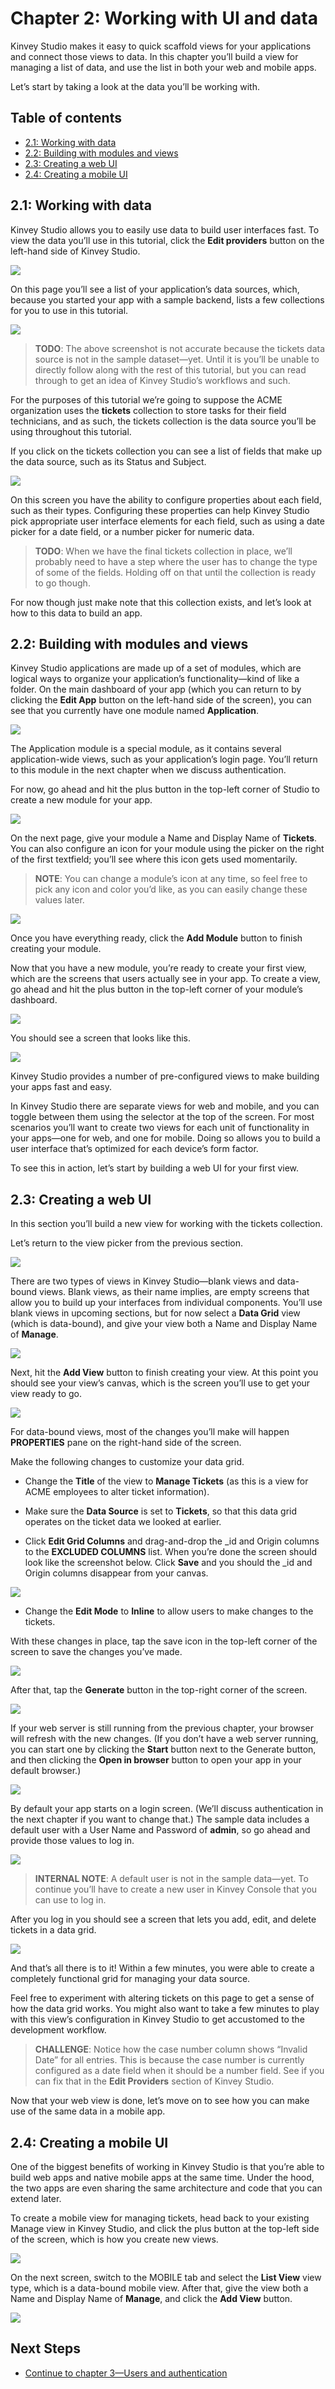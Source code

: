 # Chapter 2: Working with UI and data

Kinvey Studio makes it easy to quick scaffold views for your applications and connect those views to data. In this chapter you’ll build a view for managing a list of data, and use the list in both your web and mobile apps.

Let’s start by taking a look at the data you’ll be working with.

## Table of contents

* [2.1: Working with data](#2.1)
* [2.2: Building with modules and views](#2.2)
* [2.3: Creating a web UI](#2.3)
* [2.4: Creating a mobile UI](#2.4)

<h2 id="2.1">2.1: Working with data</h2>

Kinvey Studio allows you to easily use data to build user interfaces fast. To view the data you’ll use in this tutorial, click the **Edit providers** button on the left-hand side of Kinvey Studio.

![](images/chapter-2/edit-providers.png)

On this page you’ll see a list of your application’s data sources, which, because you started your app with a sample backend, lists a few collections for you to use in this tutorial.

![](images/chapter-2/data-sources.png)

> **TODO**: The above screenshot is not accurate because the tickets data source is not in the sample dataset—yet. Until it is you’ll be unable to directly follow along with the rest of this tutorial, but you can read through to get an idea of Kinvey Studio’s workflows and such.

For the purposes of this tutorial we’re going to suppose the ACME organization uses the **tickets** collection to store tasks for their field technicians, and as such, the tickets collection is the data source you’ll be using throughout this tutorial.

If you click on the tickets collection you can see a list of fields that make up the data source, such as its Status and Subject.

![](images/chapter-2/tickets-collection.png)

On this screen you have the ability to configure properties about each field, such as their types. Configuring these properties can help Kinvey Studio pick appropriate user interface elements for each field, such as using a date picker for a date field, or a number picker for numeric data.

> **TODO**: When we have the final tickets collection in place, we’ll probably need to have a step where the user has to change the type of some of the fields. Holding off on that until the collection is ready to go though.

For now though just make note that this collection exists, and let’s look at how to this data to build an app.

<h2 id="2.2">2.2: Building with modules and views</h2>

Kinvey Studio applications are made up of a set of modules, which are logical ways to organize your application’s functionality—kind of like a folder. On the main dashboard of your app (which you can return to by clicking the **Edit App** button on the left-hand side of the screen), you can see that you currently have one module named **Application**.

![](images/chapter-2/application-module.png)

The Application module is a special module, as it contains several application-wide views, such as your application’s login page. You’ll return to this module in the next chapter when we discuss authentication.

For now, go ahead and hit the plus button in the top-left corner of Studio to create a new module for your app.

![](images/chapter-2/new-module.png)

On the next page, give your module a Name and Display Name of **Tickets**. You can also configure an icon for your module using the picker on the right of the first textfield; you’ll see where this icon gets used momentarily.

> **NOTE**: You can change a module’s icon at any time, so feel free to pick any icon and color you’d like, as you can easily change these values later.

![](images/chapter-2/new-module-details.png)

Once you have everything ready, click the **Add Module** button to finish creating your module.

Now that you have a new module, you’re ready to create your first view, which are the screens that users actually see in your app. To create a view, go ahead and hit the plus button in the top-left corner of your module’s dashboard.

![](images/chapter-2/new-view-arrow.png)

You should see a screen that looks like this.

![](images/chapter-2/add-view.png)

Kinvey Studio provides a number of pre-configured views to make building your apps fast and easy.

In Kinvey Studio there are separate views for web and mobile, and you can toggle between them using the selector at the top of the screen. For most scenarios you’ll want to create two views for each unit of functionality in your apps—one for web, and one for mobile. Doing so allows you to build a user interface that’s optimized for each device’s form factor.

To see this in action, let’s start by building a web UI for your first view.

<h2 id="2.3">2.3: Creating a web UI</h2>

In this section you’ll build a new view for working with the tickets collection.

Let’s return to the view picker from the previous section.

![](images/chapter-2/add-view.png)

There are two types of views in Kinvey Studio—blank views and data-bound views. Blank views, as their name implies, are empty screens that allow you to build up your interfaces from individual components. You’ll use blank views in upcoming sections, but for now select a **Data Grid** view (which is data-bound), and give your view both a Name and Display Name of **Manage**.

![](images/chapter-2/web-view.png)

Next, hit the **Add View** button to finish creating your view. At this point you should see your view’s canvas, which is the screen you’ll use to get your view ready to go.

![](images/chapter-2/view-canvas.png)

For data-bound views, most of the changes you’ll make will happen **PROPERTIES** pane on the right-hand side of the screen.

Make the following changes to customize your data grid.

* Change the **Title** of the view to **Manage Tickets** (as this is a view for ACME employees to alter ticket information).

* Make sure the **Data Source** is set to **Tickets**, so that this data grid operates on the ticket data we looked at earlier.

* Click **Edit Grid Columns** and drag-and-drop the _id and Origin columns to the **EXCLUDED COLUMNS** list. When you’re done the screen should look like the screenshot below. Click **Save** and you should the _id and Origin columns disappear from your canvas.

![](images/chapter-2/excluded-columns.png)

* Change the **Edit Mode** to **Inline** to allow users to make changes to the tickets.

With these changes in place, tap the save icon in the top-left corner of the screen to save the changes you’ve made.

![](images/chapter-2/save-metadata.png)

After that, tap the **Generate** button in the top-right corner of the screen.

![](images/chapter-1/generate.png)

If your web server is still running from the previous chapter, your browser will refresh with the new changes. (If you don’t have a web server running, you can start one by clicking the **Start** button next to the Generate button, and then clicking the **Open in browser** button to open your app in your default browser.)

![](images/chapter-2/app-start-screen.png)

By default your app starts on a login screen. (We’ll discuss authentication in the next chapter if you want to change that.) The sample data includes a default user with a User Name and Password of **admin**, so go ahead and provide those values to log in.

![](images/chapter-2/credentials.png)

> **INTERNAL NOTE**: A default user is not in the sample data—yet. To continue you’ll have to create a new user in Kinvey Console that you can use to log in.

After you log in you should see a screen that lets you add, edit, and delete tickets in a data grid.

![](images/chapter-2/tickets-list.png)

And that’s all there is to it! Within a few minutes, you were able to create a completely functional grid for managing your data source.

Feel free to experiment with altering tickets on this page to get a sense of how the data grid works. You might also want to take a few minutes to play with this view’s configuration in Kinvey Studio to get accustomed to the development workflow.

> **CHALLENGE**: Notice how the case number column shows “Invalid Date” for all entries. This is because the case number is currently configured as a date field when it should be a number field. See if you can fix that in the **Edit Providers** section of Kinvey Studio.

Now that your web view is done, let’s move on to see how you can make use of the same data in a mobile app.

<h2 id="2.4">2.4: Creating a mobile UI</h2>

One of the biggest benefits of working in Kinvey Studio is that you’re able to build web apps and native mobile apps at the same time. Under the hood, the two apps are even sharing the same architecture and code that you can extend later.

To create a mobile view for managing tickets, head back to your existing Manage view in Kinvey Studio, and click the plus button at the top-left side of the screen, which is how you create new views.

![](images/chapter-2/new-view-2.png)

On the next screen, switch to the MOBILE tab and select the **List View** view type, which is a data-bound mobile view. After that, give the view both a Name and Display Name of **Manage**, and click the **Add View** button.

![](images/chapter-2/new-mobile-view.png)



## Next Steps

* [Continue to chapter 3—Users and authentication](#3.md)